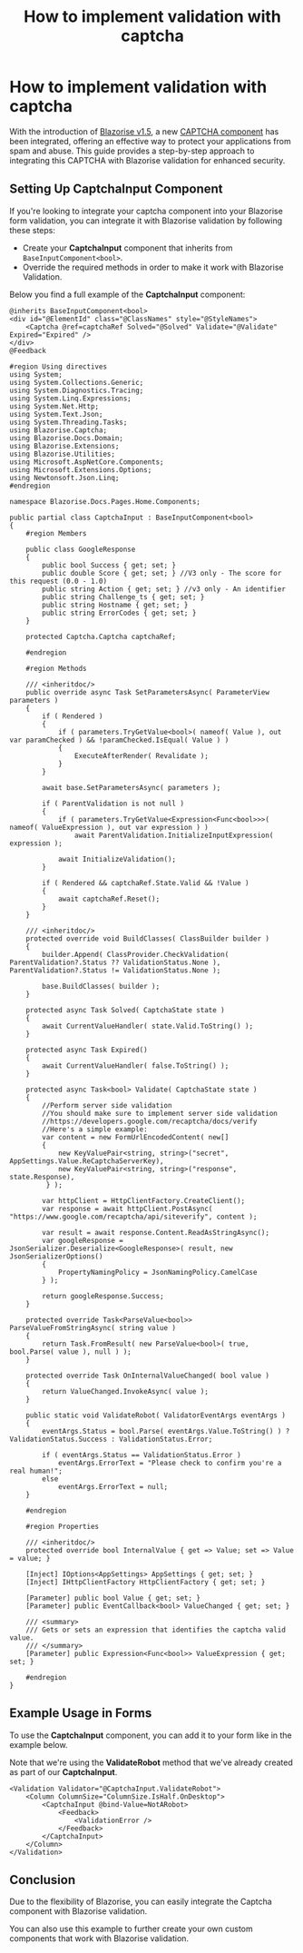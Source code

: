 ﻿---
title: How to implement validation with captcha
description: Discover how to integrate the Blazorise CAPTCHA component with Blazorise validation for enhanced security.
permalink: /blog/how-to-implement-validation-with-captcha
canonical: /blog/how-to-implement-validation-with-captcha
image-url: img/how-to-implement-validation-with-captcha.png
image-title: How to implement validation with captcha
author-name: David Moreira
author-image: david
posted-on: May 8th, 2024
read-time: 5 min
---

# How to implement validation with captcha

With the introduction of [Blazorise v1.5](news/release-notes/150), a new [CAPTCHA component](docs/extensions/captcha) has been integrated, offering an effective way to protect your applications from spam and abuse. This guide provides a step-by-step approach to integrating this CAPTCHA with Blazorise validation for enhanced security.

## Setting Up CaptchaInput Component

If you're looking to integrate your captcha component into your Blazorise form validation, you can integrate it with Blazorise validation by following these steps:

- Create your **CaptchaInput** component that inherits from `BaseInputComponent<bool>`.
- Override the required methods in order to make it work with Blazorise Validation.

Below you find a full example of the **CaptchaInput** component:

```html|CaptchaInputExample
@inherits BaseInputComponent<bool>
<div id="@ElementId" class="@ClassNames" style="@StyleNames">
    <Captcha @ref=captchaRef Solved="@Solved" Validate="@Validate" Expired="Expired" />
</div>
@Feedback
```

```cs|CaptchaInputCsExample
﻿#region Using directives
using System;
using System.Collections.Generic;
using System.Diagnostics.Tracing;
using System.Linq.Expressions;
using System.Net.Http;
using System.Text.Json;
using System.Threading.Tasks;
using Blazorise.Captcha;
using Blazorise.Docs.Domain;
using Blazorise.Extensions;
using Blazorise.Utilities;
using Microsoft.AspNetCore.Components;
using Microsoft.Extensions.Options;
using Newtonsoft.Json.Linq;
#endregion

namespace Blazorise.Docs.Pages.Home.Components;

public partial class CaptchaInput : BaseInputComponent<bool>
{
    #region Members

    public class GoogleResponse
    {
        public bool Success { get; set; }
        public double Score { get; set; } //V3 only - The score for this request (0.0 - 1.0)
        public string Action { get; set; } //v3 only - An identifier
        public string Challenge_ts { get; set; }
        public string Hostname { get; set; }
        public string ErrorCodes { get; set; }
    }

    protected Captcha.Captcha captchaRef;

    #endregion

    #region Methods

    /// <inheritdoc/>
    public override async Task SetParametersAsync( ParameterView parameters )
    {
        if ( Rendered )
        {
            if ( parameters.TryGetValue<bool>( nameof( Value ), out var paramChecked ) && !paramChecked.IsEqual( Value ) )
            {
                ExecuteAfterRender( Revalidate );
            }
        }

        await base.SetParametersAsync( parameters );

        if ( ParentValidation is not null )
        {
            if ( parameters.TryGetValue<Expression<Func<bool>>>( nameof( ValueExpression ), out var expression ) )
                await ParentValidation.InitializeInputExpression( expression );

            await InitializeValidation();
        }

        if ( Rendered && captchaRef.State.Valid && !Value )
        {
            await captchaRef.Reset();
        }
    }

    /// <inheritdoc/>
    protected override void BuildClasses( ClassBuilder builder )
    {
        builder.Append( ClassProvider.CheckValidation( ParentValidation?.Status ?? ValidationStatus.None ), ParentValidation?.Status != ValidationStatus.None );

        base.BuildClasses( builder );
    }

    protected async Task Solved( CaptchaState state )
    {
        await CurrentValueHandler( state.Valid.ToString() );
    }

    protected async Task Expired()
    {
        await CurrentValueHandler( false.ToString() );
    }

    protected async Task<bool> Validate( CaptchaState state )
    {
        //Perform server side validation
        //You should make sure to implement server side validation
        //https://developers.google.com/recaptcha/docs/verify
        //Here's a simple example:
        var content = new FormUrlEncodedContent( new[]
        {
            new KeyValuePair<string, string>("secret", AppSettings.Value.ReCaptchaServerKey),
            new KeyValuePair<string, string>("response", state.Response),
         } );

        var httpClient = HttpClientFactory.CreateClient();
        var response = await httpClient.PostAsync( "https://www.google.com/recaptcha/api/siteverify", content );

        var result = await response.Content.ReadAsStringAsync();
        var googleResponse = JsonSerializer.Deserialize<GoogleResponse>( result, new JsonSerializerOptions()
        {
            PropertyNamingPolicy = JsonNamingPolicy.CamelCase
        } );

        return googleResponse.Success;
    }

    protected override Task<ParseValue<bool>> ParseValueFromStringAsync( string value )
    {
        return Task.FromResult( new ParseValue<bool>( true, bool.Parse( value ), null ) );
    }

    protected override Task OnInternalValueChanged( bool value )
    {
        return ValueChanged.InvokeAsync( value );
    }

    public static void ValidateRobot( ValidatorEventArgs eventArgs )
    {
        eventArgs.Status = bool.Parse( eventArgs.Value.ToString() ) ? ValidationStatus.Success : ValidationStatus.Error;

        if ( eventArgs.Status == ValidationStatus.Error )
            eventArgs.ErrorText = "Please check to confirm you're a real human!";
        else
            eventArgs.ErrorText = null;
    }

    #endregion

    #region Properties

    /// <inheritdoc/>
    protected override bool InternalValue { get => Value; set => Value = value; }

    [Inject] IOptions<AppSettings> AppSettings { get; set; }
    [Inject] IHttpClientFactory HttpClientFactory { get; set; }

    [Parameter] public bool Value { get; set; }
    [Parameter] public EventCallback<bool> ValueChanged { get; set; }

    /// <summary>
    /// Gets or sets an expression that identifies the captcha valid value.
    /// </summary>
    [Parameter] public Expression<Func<bool>> ValueExpression { get; set; }

    #endregion
}
```

## Example Usage in Forms

To use the **CaptchaInput** component, you can add it to your form like in the example below.

Note that we're using the **ValidateRobot** method that we've already created as part of our **CaptchaInput**.

```html|CaptchaInputUsage
<Validation Validator="@CaptchaInput.ValidateRobot">
    <Column ColumnSize="ColumnSize.IsHalf.OnDesktop">
        <CaptchaInput @bind-Value=NotARobot>
            <Feedback>
                <ValidationError />
            </Feedback>
        </CaptchaInput>
    </Column>
</Validation>
```

## Conclusion

Due to the flexibility of Blazorise, you can easily integrate the Captcha component with Blazorise validation. 

You can also use this example to further create your own custom components that work with Blazorise validation.